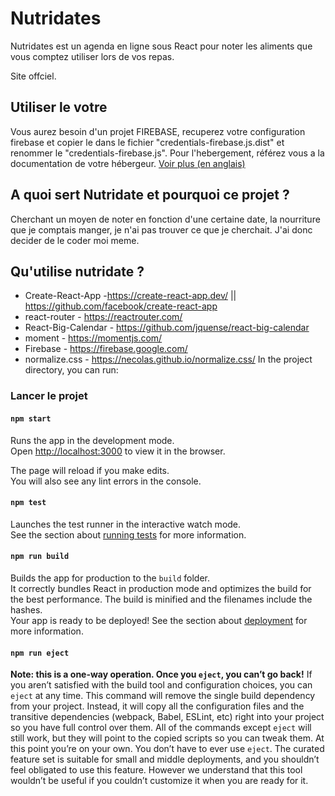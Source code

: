 # Nutridates

Nutridates est un agenda en ligne sous React pour noter les aliments que vous comptez utiliser lors de vos repas.

Site offciel.

## Utiliser le votre
Vous aurez besoin d'un projet FIREBASE, recuperez votre configuration firebase et copier le dans le fichier "credentials-firebase.js.dist" et renommer le "credentials-firebase.js".
Pour l'hebergement, référez vous a la documentation de votre hébergeur.
[Voir plus (en anglais)](#lancer-le-projet)

## A quoi sert Nutridate et pourquoi ce projet ?

Cherchant un moyen de noter en fonction d'une certaine date, la nourriture que je comptais manger, je n'ai pas trouver ce que je cherchait.
J'ai donc decider de le coder moi meme.

## Qu'utilise nutridate ?

- Create-React-App -https://create-react-app.dev/ || https://github.com/facebook/create-react-app
- react-router - https://reactrouter.com/
- React-Big-Calendar - https://github.com/jquense/react-big-calendar
- moment - https://momentjs.com/
- Firebase - https://firebase.google.com/
- normalize.css - https://necolas.github.io/normalize.css/
In the project directory, you can run:



### Lancer le projet
#### `npm start`
Runs the app in the development mode.\
Open [http://localhost:3000](http://localhost:3000) to view it in the browser.

The page will reload if you make edits.\
You will also see any lint errors in the console.

#### `npm test`
Launches the test runner in the interactive watch mode.\
See the section about [running tests](https://facebook.github.io/create-react-app/docs/running-tests) for more information.

#### `npm run build`
Builds the app for production to the `build` folder.\
It correctly bundles React in production mode and optimizes the build for the best performance.
The build is minified and the filenames include the hashes.\
Your app is ready to be deployed!
See the section about [deployment](https://facebook.github.io/create-react-app/docs/deployment) for more information.

#### `npm run eject`
**Note: this is a one-way operation. Once you `eject`, you can’t go back!**
If you aren’t satisfied with the build tool and configuration choices, you can `eject` at any time. This command will remove the single build dependency from your project.
Instead, it will copy all the configuration files and the transitive dependencies (webpack, Babel, ESLint, etc) right into your project so you have full control over them. All of the commands except `eject` will still work, but they will point to the copied scripts so you can tweak them. At this point you’re on your own.
You don’t have to ever use `eject`. The curated feature set is suitable for small and middle deployments, and you shouldn’t feel obligated to use this feature. However we understand that this tool wouldn’t be useful if you couldn’t customize it when you are ready for it.